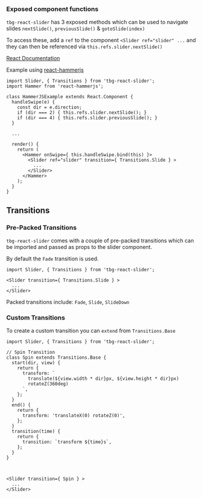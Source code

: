 ### Exposed component functions

`tbg-react-slider` has 3 exposed methods which can be used to navigate slides `nextSlide()`, `previousSlide()` & `gotoSlide(index)`

To access these, add a `ref` to the component `<Slider ref="slider" ...` and they can then be referenced via `this.refs.slider.nextSlide()`

[React Documentation](https://facebook.github.io/react/tips/expose-component-functions.html)

Example using [react-hammerjs](https://github.com/JedWatson/react-hammerjs)
```
import Slider, { Transitions } from 'tbg-react-slider';
import Hammer from 'react-hammerjs';

class HammerJSExample extends React.Component {
  handleSwipe(e) {
    const dir = e.direction;
    if (dir === 2) { this.refs.slider.nextSlide(); }
    if (dir === 4) { this.refs.slider.previousSlide(); }
  }
  
  ...
  
  render() {
    return (
      <Hammer onSwipe={ this.handleSwipe.bind(this) }>
        <Slider ref="slider" transition={ Transitions.Slide } >
          ...
        </Slider>
      </Hammer>
    );
  }
}
```

## Transitions
### Pre-Packed Transitions
`tbg-react-slider` comes with a couple of pre-packed transitions which can be imported and passed as props to the slider component.

By default the `Fade` transition is used.

```
import Slider, { Transitions } from 'tbg-react-slider';

<Slider transition={ Transitions.Slide } >
  ...
</Slider>

```

Packed transitions include: `Fade`, `Slide`, `SlideDown`

### Custom Transitions
To create a custom transition you can `extend` from `Transitions.Base`
```
import Slider, { Transitions } from 'tbg-react-slider';

// Spin Transition
class Spin extends Transitions.Base {
  start(dir, view) {
    return {
      transform: `
        translate(${view.width * dir}px, ${view.height * dir}px)
        rotateZ(360deg)
      `,
    };
  }
  end() {
    return {
      transform: 'translateX(0) rotateZ(0)',
    };
  }
  transition(time) {
    return {
      transition: `transform ${time}s`,
    };
  }
}



<Slider transition={ Spin } >
  ...
</Slider>
```
